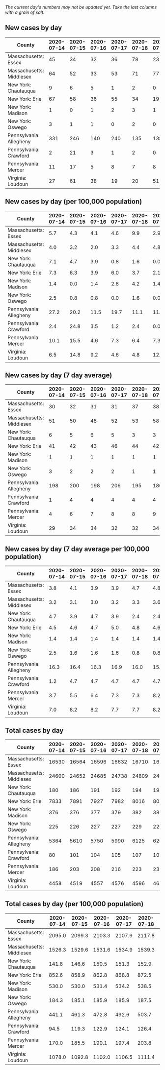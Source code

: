 _The current day's numbers may not be updated yet. Take the last columns with a grain of salt._
## New cases by day

| County | 2020-07-14 | 2020-07-15 | 2020-07-16 | 2020-07-17 | 2020-07-18 | 2020-07-19 | 2020-07-20 |
| --- | --- | --- | --- | --- | --- | --- | --- |
| Massachusetts: Essex | 45 | 34 | 32 | 36 | 78 | 23 |  |
| Massachusetts: Middlesex | 64 | 52 | 33 | 53 | 71 | 77 |  |
| New York: Chautauqua | 9 | 6 | 5 | 1 | 2 | 0 |  |
| New York: Erie | 67 | 58 | 36 | 55 | 34 | 19 |  |
| New York: Madison | 1 | 0 | 1 | 2 | 3 | 1 |  |
| New York: Oswego | 3 | 1 | 1 | 0 | 2 | 0 |  |
| Pennsylvania: Allegheny | 331 | 246 | 140 | 240 | 135 | 138 | 172 |
| Pennsylvania: Crawford | 2 | 21 | 3 | 1 | 2 | 0 |  |
| Pennsylvania: Mercer | 11 | 17 | 5 | 8 | 7 | 8 |  |
| Virginia: Loudoun | 27 | 61 | 38 | 19 | 20 | 51 | 23 |

## New cases by day (per 100,000 population)

| County | 2020-07-14 | 2020-07-15 | 2020-07-16 | 2020-07-17 | 2020-07-18 | 2020-07-19 | 2020-07-20 |
| --- | --- | --- | --- | --- | --- | --- | --- |
| Massachusetts: Essex | 5.7 | 4.3 | 4.1 | 4.6 | 9.9 | 2.9 |  |
| Massachusetts: Middlesex | 4.0 | 3.2 | 2.0 | 3.3 | 4.4 | 4.8 |  |
| New York: Chautauqua | 7.1 | 4.7 | 3.9 | 0.8 | 1.6 | 0.0 |  |
| New York: Erie | 7.3 | 6.3 | 3.9 | 6.0 | 3.7 | 2.1 |  |
| New York: Madison | 1.4 | 0.0 | 1.4 | 2.8 | 4.2 | 1.4 |  |
| New York: Oswego | 2.5 | 0.8 | 0.8 | 0.0 | 1.6 | 0.0 |  |
| Pennsylvania: Allegheny | 27.2 | 20.2 | 11.5 | 19.7 | 11.1 | 11.3 | 14.1 |
| Pennsylvania: Crawford | 2.4 | 24.8 | 3.5 | 1.2 | 2.4 | 0.0 |  |
| Pennsylvania: Mercer | 10.1 | 15.5 | 4.6 | 7.3 | 6.4 | 7.3 |  |
| Virginia: Loudoun | 6.5 | 14.8 | 9.2 | 4.6 | 4.8 | 12.3 | 5.6 |

## New cases by day (7 day average)

| County | 2020-07-14 | 2020-07-15 | 2020-07-16 | 2020-07-17 | 2020-07-18 | 2020-07-19 | 2020-07-20 |
| --- | --- | --- | --- | --- | --- | --- | --- |
| Massachusetts: Essex | 30 | 32 | 31 | 31 | 37 | 38 |  |
| Massachusetts: Middlesex | 51 | 50 | 48 | 52 | 53 | 58 |  |
| New York: Chautauqua | 6 | 5 | 6 | 5 | 3 | 3 |  |
| New York: Erie | 41 | 42 | 43 | 46 | 44 | 42 |  |
| New York: Madison | 1 | 1 | 1 | 1 | 1 | 1 |  |
| New York: Oswego | 3 | 2 | 2 | 2 | 1 | 1 |  |
| Pennsylvania: Allegheny | 198 | 200 | 198 | 206 | 195 | 186 | 200 |
| Pennsylvania: Crawford | 1 | 4 | 4 | 4 | 4 | 4 |  |
| Pennsylvania: Mercer | 4 | 6 | 7 | 8 | 8 | 9 |  |
| Virginia: Loudoun | 29 | 34 | 34 | 32 | 32 | 34 | 34 |

## New cases by day (7 day average per 100,000 population)

| County | 2020-07-14 | 2020-07-15 | 2020-07-16 | 2020-07-17 | 2020-07-18 | 2020-07-19 | 2020-07-20 |
| --- | --- | --- | --- | --- | --- | --- | --- |
| Massachusetts: Essex | 3.8 | 4.1 | 3.9 | 3.9 | 4.7 | 4.8 |  |
| Massachusetts: Middlesex | 3.2 | 3.1 | 3.0 | 3.2 | 3.3 | 3.6 |  |
| New York: Chautauqua | 4.7 | 3.9 | 4.7 | 3.9 | 2.4 | 2.4 |  |
| New York: Erie | 4.5 | 4.6 | 4.7 | 5.0 | 4.8 | 4.6 |  |
| New York: Madison | 1.4 | 1.4 | 1.4 | 1.4 | 1.4 | 1.4 |  |
| New York: Oswego | 2.5 | 1.6 | 1.6 | 1.6 | 0.8 | 0.8 |  |
| Pennsylvania: Allegheny | 16.3 | 16.4 | 16.3 | 16.9 | 16.0 | 15.3 | 16.4 |
| Pennsylvania: Crawford | 1.2 | 4.7 | 4.7 | 4.7 | 4.7 | 4.7 |  |
| Pennsylvania: Mercer | 3.7 | 5.5 | 6.4 | 7.3 | 7.3 | 8.2 |  |
| Virginia: Loudoun | 7.0 | 8.2 | 8.2 | 7.7 | 7.7 | 8.2 | 8.2 |

## Total cases by day

| County | 2020-07-14 | 2020-07-15 | 2020-07-16 | 2020-07-17 | 2020-07-18 | 2020-07-19 | 2020-07-20 |
| --- | --- | --- | --- | --- | --- | --- | --- |
| Massachusetts: Essex | 16530 | 16564 | 16596 | 16632 | 16710 | 16733 |  |
| Massachusetts: Middlesex | 24600 | 24652 | 24685 | 24738 | 24809 | 24886 |  |
| New York: Chautauqua | 180 | 186 | 191 | 192 | 194 | 194 |  |
| New York: Erie | 7833 | 7891 | 7927 | 7982 | 8016 | 8035 |  |
| New York: Madison | 376 | 376 | 377 | 379 | 382 | 383 |  |
| New York: Oswego | 225 | 226 | 227 | 227 | 229 | 229 |  |
| Pennsylvania: Allegheny | 5364 | 5610 | 5750 | 5990 | 6125 | 6263 | 6435 |
| Pennsylvania: Crawford | 80 | 101 | 104 | 105 | 107 | 107 |  |
| Pennsylvania: Mercer | 186 | 203 | 208 | 216 | 223 | 231 |  |
| Virginia: Loudoun | 4458 | 4519 | 4557 | 4576 | 4596 | 4647 | 4670 |

## Total cases by day (per 100,000 population)

| County | 2020-07-14 | 2020-07-15 | 2020-07-16 | 2020-07-17 | 2020-07-18 | 2020-07-19 | 2020-07-20 |
| --- | --- | --- | --- | --- | --- | --- | --- |
| Massachusetts: Essex | 2095.0 | 2099.3 | 2103.3 | 2107.9 | 2117.8 | 2120.7 |  |
| Massachusetts: Middlesex | 1526.3 | 1529.6 | 1531.6 | 1534.9 | 1539.3 | 1544.1 |  |
| New York: Chautauqua | 141.8 | 146.6 | 150.5 | 151.3 | 152.9 | 152.9 |  |
| New York: Erie | 852.6 | 858.9 | 862.8 | 868.8 | 872.5 | 874.6 |  |
| New York: Madison | 530.0 | 530.0 | 531.4 | 534.2 | 538.5 | 539.9 |  |
| New York: Oswego | 184.3 | 185.1 | 185.9 | 185.9 | 187.5 | 187.5 |  |
| Pennsylvania: Allegheny | 441.1 | 461.3 | 472.8 | 492.6 | 503.7 | 515.0 | 529.2 |
| Pennsylvania: Crawford | 94.5 | 119.3 | 122.9 | 124.1 | 126.4 | 126.4 |  |
| Pennsylvania: Mercer | 170.0 | 185.5 | 190.1 | 197.4 | 203.8 | 211.1 |  |
| Virginia: Loudoun | 1078.0 | 1092.8 | 1102.0 | 1106.5 | 1111.4 | 1123.7 | 1129.3 |
